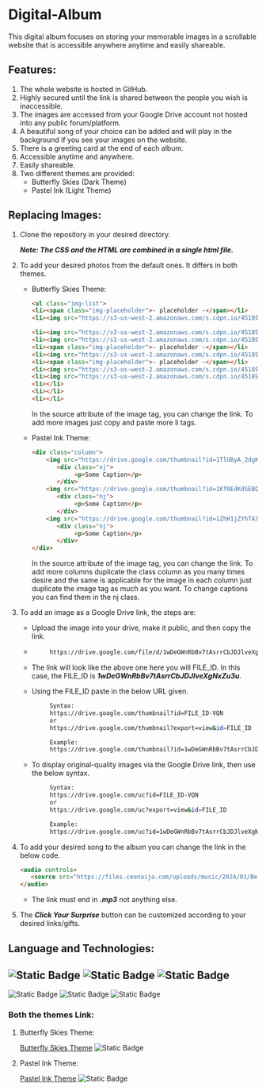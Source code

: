 # Digital-Album
This digital album focuses on storing your memorable images in a scrollable website that is accessible anywhere anytime and easily shareable.

## Features:

1. The whole website is hosted in GitHub.
2. Highly secured until the link is shared between the people you wish is inaccessible.
3. The images are accessed from your Google Drive account not hosted into any public forum/platform.
4. A beautiful song of your choice can be added and will play in the background if you see your images on the website.
5. There is a greeting card at the end of each album.
6. Accessible anytime and anywhere.
7. Easily shareable.
8. Two different themes are provided:
     - Butterfly Skies (Dark Theme)
     - Pastel Ink (Light Theme)

## Replacing Images:

1. Clone the repository in your desired directory.

   ***Note: The CSS and the HTML are combined in a single html file.***

2. To add your desired photos from the default ones. It differs in both themes.
      - Butterfly Skies Theme:
        ```html
        <ul class="img-list">
        <li><span class="img-placeholder">- placeholder -</span></li>
        <li><img src="https://s3-us-west-2.amazonaws.com/s.cdpn.io/451895/009.jpg"></li>
        
        <li><img src="https://s3-us-west-2.amazonaws.com/s.cdpn.io/451895/010.jpg"></li>
        <li><img src="https://s3-us-west-2.amazonaws.com/s.cdpn.io/451895/012.jpg"></li>
        <li><span class="img-placeholder">- placeholder -</span></li>
        <li><img src="https://s3-us-west-2.amazonaws.com/s.cdpn.io/451895/015.jpg"></li>
        <li><span class="img-placeholder">- placeholder -</span></li>
        <li><img src="https://s3-us-west-2.amazonaws.com/s.cdpn.io/451895/038.jpg"></li>
        <li><img src="https://s3-us-west-2.amazonaws.com/s.cdpn.io/451895/044.jpg"></li>
        <li></li>
        <li></li>
        <li></li>
        ```

        In the source attribute of the image tag, you can change the link. To add more images just copy and paste more li tags.
        
      - Pastel Ink Theme:
        ```html
        <div class="column">
            <img src="https://drive.google.com/thumbnail?id=1TlUByA_2dgKBwn8LetReRo_2hreHxC-E" style="width:100%;border-radius:5px;box-shadow: 2px 4px 5px #4E4E50">
               <div class="nj"> 
                    <p>Some Caption</p>
               </div>
            <img src="https://drive.google.com/thumbnail?id=1Kf0EdKdSEBQBaneaEj8uTwDFGb0ag1BV" style="width:100%;border-radius:5px;box-shadow: 2px 4px 5px #4E4E50">
               <div class="nj"> 
                    <p>Some Caption</p>
               </div>
            <img src="https://drive.google.com/thumbnail?id=1ZhH1jZYhTA7muDv9epn7Yxxyqehf-VQN" style="width:100%;border-radius:5px;box-shadow: 2px 4px 5px #4E4E50">
               <div class="nj"> 
                    <p>Some Caption</p>
               </div>
        </div>
        ```

        In the source attribute of the image tag, you can change the link. To add more columns duplicate the class column as you many times desire and the same is applicable for the image in each column just duplicate the image tag as much as you want. To change captions you can find them in the nj class.

3. To add an image as a Google Drive link, the steps are:
     - Upload the image into your drive, make it public, and then copy the link.
     - 
       ```bash
            https://drive.google.com/file/d/1wDeGWnRbBv7tAsrrCbJDJlveXgNxZu3u/view?usp=sharing
       ```
       
     - The link will look like the above one here you will FILE_ID. In this case, the FILE_ID is ***1wDeGWnRbBv7tAsrrCbJDJlveXgNxZu3u***.
     - Using the FILE_ID paste in the below URL given.
   
       ```bash
            Syntax:
            https://drive.google.com/thumbnail?id=FILE_ID-VQN
            or
            https://drive.google.com/thumbnail?export=view&id=FILE_ID

            Example:
            https://drive.google.com/thumbnail?id=1wDeGWnRbBv7tAsrrCbJDJlveXgNxZu3u-VQN
       ```
       
     - To display original-quality images via the Google Drive link, then use the below syntax.
       
       ```bash
            Syntax:
            https://drive.google.com/uc?id=FILE_ID-VQN
            or
            https://drive.google.com/uc?export=view&id=FILE_ID

            Example:
            https://drive.google.com/uc?id=1wDeGWnRbBv7tAsrrCbJDJlveXgNxZu3u-VQN
       ```

4. To add your desired song to the album you can change the link in the below code.
   ```html
   <audio controls>
      <source src="https://files.ceenaija.com/uploads/music/2024/01/Benson-Boone-Beautiful-Things-(CeeNaija.com).mp3" />
   </audio>
   ```
   - The link must end in ***.mp3*** not anything else.

5. The ***Click Your Surprise*** button can be customized according to your desired links/gifts.

## Language and Technologies:

![Static Badge](https://img.shields.io/badge/HTML-blue)   ![Static Badge](https://img.shields.io/badge/CSS-green)
![Static Badge](https://img.shields.io/badge/JavaScript-yellow)
--
![Static Badge](https://img.shields.io/badge/FullStackDev-purple)     ![Static Badge](https://img.shields.io/badge/UI%2FUX-purple)
![Static Badge](https://img.shields.io/badge/URL%20Study-purple)

### Both the themes Link:

1. Butterfly Skies Theme:
     
   [Butterfly Skies Theme](https://nijeesh-bit.github.io/butterflyskiestheme/butterfly_skies_theme.html)  ![Static Badge](https://img.shields.io/badge/website-It's%20working%20fine-green)
   
2. Pastel Ink Theme:
   
   [Pastel Ink Theme](https://nijeesh-bit.github.io/pastelinktheme/pastel_ink_theme.html) ![Static Badge](https://img.shields.io/badge/website-It's%20working%20fine-green)


